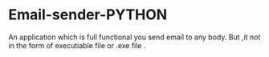 # Email-sender-PYTHON
An application which is full functional you send email to any body. But ,it not in the form of executiable file  or .exe file .
